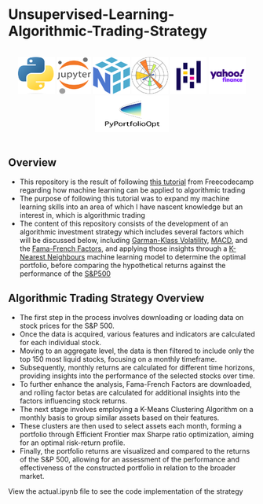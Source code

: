 # Unsupervised-Learning-Algorithmic-Trading-Strategy

</br>
<div align="center">
<a href="https://www.python.org/"><img src="./readme-content/Python.png" width="75" height="75"></a>
<a href="https://jupyter.org/"><img src="./readme-content/Jupyter.png" width="70" height="75"></a>
<a href="https://numpy.org/"><img src="./readme-content/Numpy.png" width="75" height="75"></a>
<a href="https://matplotlib.org/"><img src="./readme-content/Matplotlib.png" width="75" height="75"></a>
<a href="https://pandas.pydata.org/"><img src="./readme-content/Pandas.png" width="75" height="75"></a>
<a href="https://pypi.org/project/yfinance/"><img src="./readme-content/Yahoo-Finance.png" width="75" height="75"></a>
<a href="https://pypi.org/project/pyportfolioopt/"><img src="./readme-content/PyPortfolioOpt.png" width="150" height="75"></a>
</div>

</br>

## Overview

- This repository is the result of following [this tutorial](https://www.youtube.com/watch?v=9Y3yaoi9rUQ) from Freecodecamp regarding how machine learning can be applied to algorithmic trading
- The purpose of following this tutorial was to expand my machine learning skills into an area of which I have nascent knowledge but an interest in, which is algorithmic trading
- The content of this repository consists of the development of an algorithmic investment strategy which includes several factors which will be discussed below, including [Garman-Klass Volatility](https://breakingdownfinance.com/finance-topics/risk-management/garman-klass-volatility/), [MACD](https://www.investopedia.com/terms/m/macd.asp), and the [Fama-French Factors](https://www.quantconnect.com/research/15262/fama-french-five-factors/p1), and applying those insights through a [K-Nearest Neighbours](https://towardsdatascience.com/machine-learning-basics-with-the-k-nearest-neighbors-algorithm-6a6e71d01761) machine learning model to determine the optimal portfolio, before comparing the hypothetical returns against the performance of the [S&P500](https://www.spglobal.com/spdji/en/indices/equity/sp-500/#overview)

## Algorithmic Trading Strategy Overview

- The first step in the process involves downloading or loading data on stock prices for the S&P 500.
- Once the data is acquired, various features and indicators are calculated for each individual stock.
- Moving to an aggregate level, the data is then filtered to include only the top 150 most liquid stocks, focusing on a monthly timeframe.
- Subsequently, monthly returns are calculated for different time horizons, providing insights into the performance of the selected stocks over time.
- To further enhance the analysis, Fama-French Factors are downloaded, and rolling factor betas are calculated for additional insights into the factors influencing stock returns.
- The next stage involves employing a K-Means Clustering Algorithm on a monthly basis to group similar assets based on their features.
- These clusters are then used to select assets each month, forming a portfolio through Efficient Frontier max Sharpe ratio optimization, aiming for an optimal risk-return profile.
- Finally, the portfolio returns are visualized and compared to the returns of the S&P 500, allowing for an assessment of the performance and effectiveness of the constructed portfolio in relation to the broader market.

View the actual.ipynb file to see the code implementation of the strategy
